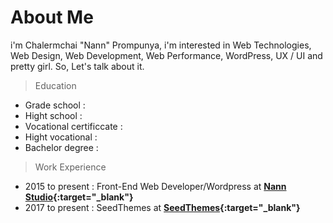 # About Me
i'm Chalermchai "Nann" Prompunya, i'm interested in Web Technologies, Web Design, Web Development, Web Performance, WordPress, UX / UI and pretty girl. So, Let's talk about it.

> Education

* Grade school : 
* Hight school : 
* Vocational certificcate : 
* Hight vocational :
* Bachelor degree :

> Work Experience
* 2015 to present : Front-End Web Developer/Wordpress at **[Nann Studio](https://www.facebook.com/NannStudio){:target="_blank"}**
* 2017 to present : SeedThemes at **[SeedThemes](https://www.facebook.com/SeedThemes){:target="_blank"}**